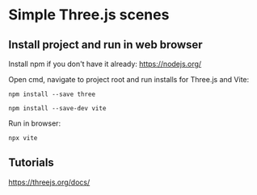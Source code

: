 # Simple Three.js scenes

## Install project and run in web browser

Install npm if you don't have it already: https://nodejs.org/

Open cmd, navigate to project root and run installs for Three.js and Vite:

```
npm install --save three
```

```
npm install --save-dev vite
```

Run in browser:

```
npx vite
```

## Tutorials

https://threejs.org/docs/
